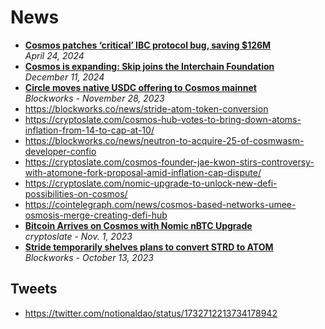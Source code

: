 # News

- [**Cosmos patches ‘critical’ IBC protocol bug, saving $126M**](https://cointelegraph.com/news/cosmos-patches-bug-ibc-protocol-saves-126m)
  <br/>_April 24, 2024_
- [**Cosmos is expanding: Skip joins the Interchain Foundation**](https://blog.cosmos.network/cosmos-is-expanding-skip-joins-the-interchain-foundation-235753c9e5a3)
  <br/>_December 11, 2024_
- [**Circle moves native USDC offering to Cosmos mainnet**](https://blockworks.co/news/circle-moves-usdc-to-cosmos)
  <br/>_Blockworks - November 28, 2023_
- https://blockworks.co/news/stride-atom-token-conversion
- https://cryptoslate.com/cosmos-hub-votes-to-bring-down-atoms-inflation-from-14-to-cap-at-10/
- https://blockworks.co/news/neutron-to-acquire-25-of-cosmwasm-developer-confio
- https://cryptoslate.com/cosmos-founder-jae-kwon-stirs-controversy-with-atomone-fork-proposal-amid-inflation-cap-dispute/
- https://cryptoslate.com/nomic-upgrade-to-unlock-new-defi-possibilities-on-cosmos/
- https://cointelegraph.com/news/cosmos-based-networks-umee-osmosis-merge-creating-defi-hub
- [**Bitcoin Arrives on Cosmos with Nomic nBTC Upgrade**](https://cryptoslate.com/bitcoin-arrives-on-cosmos-with-nomic-nbtc-upgrade/)
  <br/>_cryptoslate - Nov. 1, 2023_
- [**Stride temporarily shelves plans to convert STRD to ATOM**](https://blockworks.co/news/stride-atom-token-conversion)
  <br/>_Blockworks - October 13, 2023_

## Tweets

- https://twitter.com/notionaldao/status/1732712213734178942
